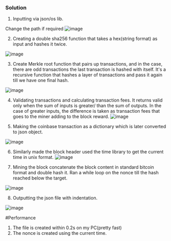 ### Solution

1. Inputting via json/os lib.

  Change the path if required
![image](https://github.com/Xavaitron/Bitcoin-miner-validater/assets/143639958/9ba9a71c-9a8a-4f1d-a038-cf1b3762aeb0)

2. Creating a double sha256 function that takes a hex(string format) as input and hashes it twice.

![image](https://github.com/Xavaitron/Bitcoin-miner-validater/assets/143639958/675fc633-1acb-4e8d-9be2-6ab6df505bb0)

3. Create Merkle root function that pairs up transactions, and in the case, there are odd transactions the last transaction is hashed with itself. It's a recursive function that hashes a layer of transactions and pass it again till we have one final hash.

![image](https://github.com/Xavaitron/Bitcoin-miner-validater/assets/143639958/6cd6781f-b807-4684-9c57-c883329d064a)

4. Validating transactions and calculating transaction fees.
It returns valid only when the sum of inputs is greater/ than the sum of outputs. In the case of greater inputs, the difference is taken as transaction fees that goes to the miner adding to the block reward.
![image](https://github.com/Xavaitron/Bitcoin-miner-validater/assets/143639958/1197cec8-316e-4a17-a451-a8b04bde9680)

5. Making the coinbase transaction as a dictionary which is later converted to json object.

![image](https://github.com/Xavaitron/Bitcoin-miner-validater/assets/143639958/6613fb48-b97c-46e1-b1bd-e42672cf4a79)

6. Similarly made the block header
 used the time library to get the current time in unix format.
![image](https://github.com/Xavaitron/Bitcoin-miner-validater/assets/143639958/d92bca24-d99f-4c9f-ab4c-4a3d39d3fe9d)

7. Mining the block 
concatenate the block content in standard bitcoin format and double hash it. Ran a while loop on the nonce till the hash reached below the target.

![image](https://github.com/Xavaitron/Bitcoin-miner-validater/assets/143639958/b5da9206-1a45-4d02-a1b7-a1ee1ffb339e)

8. Outputting the json file with indentation.

![image](https://github.com/Xavaitron/Bitcoin-miner-validater/assets/143639958/c8a18ecd-72cd-4063-ae6e-76b478d8230a)

#Performance
1. The file is created within 0.2s on my PC(pretty fast)
2. The nonce is created using the current time.







